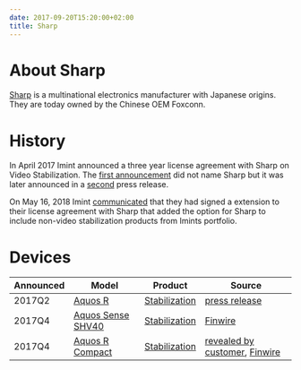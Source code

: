 ```yaml
---
date: 2017-09-20T15:20:00+02:00
title: Sharp
---
```

# About Sharp
[Sharp] is a multinational electronics manufacturer with Japanese origins. They are today owned by the Chinese OEM Foxconn.

# History
In April 2017 Imint announced a three year license agreement with Sharp on Video Stabilization. The [first announcement](http://imint.se/nyheter/20170406-imint-tecknar-trearigt-licensavtal-med-ny-kund/) did not name Sharp but it was later announced in a [second](http://imint.se/nyheter/20170418-imint-avtal-sharp/) press release.

On May 16, 2018 Imint [communicated](https://news.cision.com/se/imint/r/imint-utokar-samarbetet-med-sharp,c2518124) that they had signed a extension to their license agreement with Sharp that added the option for Sharp to include non-video stabilization products from Imints portfolio.

# Devices

| Announced | Model                    | Product                  | Source                                                                                |
| --------- | ------------------------ | ------------------------ | ------------------------------------------------------------------------------------- |
| 2017Q2    | [Aquos R][SHARP_AQUOS_R] | [Stabilization][VH_STAB] | [press release](https://press.aktietorget.se/ImintImageIntelligence/83772/673082.pdf) |
| 2017Q4    | [Aquos Sense SHV40][SHARP_AQUOS_SENSE_SHV40] | [Stabilization][VH_STAB] | [Finwire](https://www.avanza.se/placera/telegram/2017/11/15/imint-imints-mjukvara-i-ny-smartphone-fran-sharp.html) |
| 2017Q4    | [Aquos R Compact][SHARP_AQUOS_R_COMPACT] | [Stabilization][VH_STAB] | [revealed by customer](http://www.sharp.co.jp/products/shv41/spec.html), [Finwire](https://www.avanza.se/placera/telegram/2017/12/22/imint-imints-mjukvara-i-ny-smartphone-fran-sharp.html) |

[SHARP]: http://www.sharp.co.jp/
[SHARP_AQUOS_R]: http://www.sharp.co.jp/products/sh03j/
[SHARP_AQUOS_SENSE_SHV40]: http://www.sharp.co.jp/products/shv40/
[SHARP_AQUOS_R_COMPACT]: http://www.sharp.co.jp/products/shv41/

[VH_STAB]: http://vidhance.com/solutions/video-stabilization/

